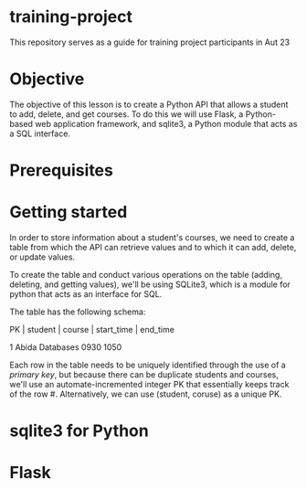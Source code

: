 # training-project
This repository serves as a guide for training project participants in Aut 23

# Objective 
The objective of this lesson is to create a Python API that allows a student to add, delete, and get courses. To do this we will use Flask, a Python-based web application framework, and sqlite3, a Python module that acts as a SQL interface. 

# Prerequisites

# Getting started 
In order to store information about a student's courses, we need to create a table from which the API can retrieve values and to which it can add, delete, or update values. 

To create the table and conduct various operations on the table (adding, deleting, and getting values), we'll be using SQLite3, which is a module for python that acts as an interface for SQL. 

The table has the following schema: 

PK | student | course    | start_time | end_time 

1    Abida     Databases   0930         1050

Each row in the table needs to be uniquely identified through the use of a *primary key*, but because there can be duplicate students and courses, we'll use an automate-incremented integer PK that essentially keeps track of the row #. Alternatively, we can use (student, coruse) as a unique PK. 

# sqlite3 for Python 



# Flask 

